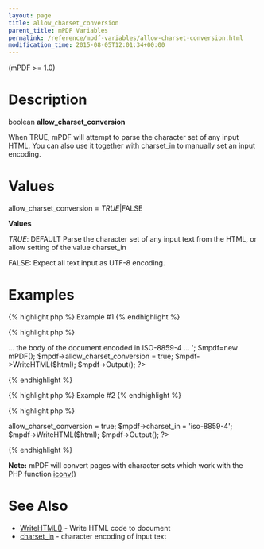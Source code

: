 ```yaml
---
layout: page
title: allow_charset_conversion
parent_title: mPDF Variables
permalink: /reference/mpdf-variables/allow-charset-conversion.html
modification_time: 2015-08-05T12:01:34+00:00
---
```


<p>(mPDF &gt;= 1.0)</p>

# Description

<p class="manual_block">boolean <b>allow_charset_conversion</b></p>
<p>When <span class="smallblock">TRUE</span>, mPDF will attempt to parse the character set of any input HTML. You can also use it together with <span class="parameter">charset_in</span> to manually set an input encoding.</p>

# Values

<p class="manual_param_dt"><span class="parameter">allow_charset_conversion</span> = <i><span class="smallblock">TRUE</span></i>|<span class="smallblock">FALSE</span></p>
<p class="manual_param_dd"><b>Values</b>

<i><span class="smallblock">TRUE</span></i>: <span class="smallblock">DEFAULT</span> Parse the character set of any input text from the HTML, or allow setting of the value <span class="parameter">charset_in</span> 

<span class="smallblock">FALSE</span>: Expect all text input as UTF-8 encoding.</p>

# Examples

{% highlight php %}
Example #1
{% endhighlight %}

{% highlight php %}
<?php

$html = '

<!DOCTYPE html PUBLIC "-//W3C//DTD XHTML 1.0 Transitional//EN" "http://www.w3.org/TR/xhtml1/DTD/xhtml1-transitional.dtd">

<html xmlns="http://www.w3.org/1999/xhtml" dir="ltr">

<head>

<meta http-equiv="Content-Type" content="text/html; charset=ISO-8859-4" />

<title>Document in Lithuanian</title>

</head>

<body>

... the body of the document encoded in ISO-8859-4 ...

</body>

</html>';

$mpdf=new mPDF();

$mpdf->allow_charset_conversion = true;

$mpdf->WriteHTML($html);

$mpdf->Output();

?>
{% endhighlight %}

{% highlight php %}
Example #2
{% endhighlight %}

{% highlight php %}
<?php

$html = '... the body of the document encoded in ISO-8859-4 ...';

$mpdf=new mPDF();

$mpdf->allow_charset_conversion = true;

$mpdf->charset_in = 'iso-8859-4';

$mpdf->WriteHTML($html);

$mpdf->Output();

?>
{% endhighlight %}

<div class="alert alert-info" role="alert"><strong>Note:</strong> mPDF will convert pages with character sets which work with the PHP function <a href="{{ "/reference/codepages-glyphs/iconv.html" | prepend: site.baseurl }}">iconv()</a></div>

# See Also

<ul>
<li class="manual_boxlist"><a href="{{ "/reference/mpdf-functions/writehtml.html" | prepend: site.baseurl }}">WriteHTML()</a> - Write HTML code to document</li>
<li class="manual_boxlist"><a href="{{ "/reference/mpdf-variables/charset-in.html" | prepend: site.baseurl }}">charset_in</a> - character encoding of input text</li>
</ul>


